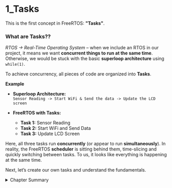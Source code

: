 # 1_Tasks
This is the first concept in FreeRTOS: **"Tasks"**.  

### **What are Tasks??**  
_RTOS → Real-Time Operating System_ – when we include an RTOS in our project, it means we want **concurrent things to run at the same time**. Otherwise, we would be stuck with the basic **superloop architecture** using `while(1)`.  

To achieve concurrency, all pieces of code are organized into **Tasks**.  

**Example**  
- **Superloop Architecture:**  
  `Sensor Reading -> Start WiFi & Send the data -> Update the LCD screen`  

- **FreeRTOS with Tasks:**  
  - **Task 1:** Sensor Reading  
  - **Task 2:** Start WiFi and Send Data  
  - **Task 3:** Update LCD Screen  

Here, all three tasks run **concurrently** (or appear to run **simultaneously**). In reality, the FreeRTOS **scheduler** is sitting behind them, time-slicing and quickly switching between tasks. To us, it looks like everything is happening at the same time.  

Next, let’s create our own tasks and understand the fundamentals.  

<details>
  <summary>Chapter Summary</summary>
## 📚 Experiments Overview

| Exp | Title | Concept Focus | Key Learnings |
|:--:|:--|:--|:--|
| **1a** | [Blink Multitask](./1a_blink_multitask/) | Task Creation & Scheduling | Create multiple tasks and observe time-sliced execution. |
| **1b** | [Task States & Control](./1b_task_states/) | Suspend, Resume, Delete Tasks | Use Task Handles to manage task execution flow. |
| **1c** | [Core Affinity](./1c_core_affinity/) | Pin Tasks to CPU Cores | Learn to assign specific cores for deterministic behavior on ESP32. |
| **1d** | [Task Notifications](./1d_task_notifications/) | Inter-Task Signaling | Implement fast, lightweight communication between tasks. |

</details>
